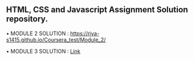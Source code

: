 ## HTML, CSS and Javascript Assignment Solution repository.

•	MODULE 2 SOLUTION : https://riya-s1415.github.io/Coursera_test/Module_2/

•	MODULE 3 SOLUTION : [Link](https://riya-s1415.github.io/Coursera_test/Module_3/)
